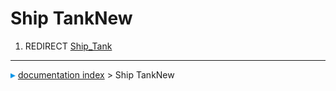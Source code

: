 # Ship TankNew
1.  REDIRECT [Ship_Tank](Ship_Tank.md)



---
![](images/Right_arrow.png) [documentation index](../README.md) > Ship TankNew
